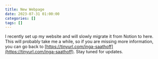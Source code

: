```yaml
---
title: New Webpage
date: 2023-07-31 01:00:00
categories: []
tags: []
---
```


I recently set up my website and will slowly migrate it from Notion to here. This will probably take me a while, so if you are missing more information, you can go back to [https://tinyurl.com/inga-saathoff](https://tinyurl.com/inga-saathoff). Stay tuned for updates.